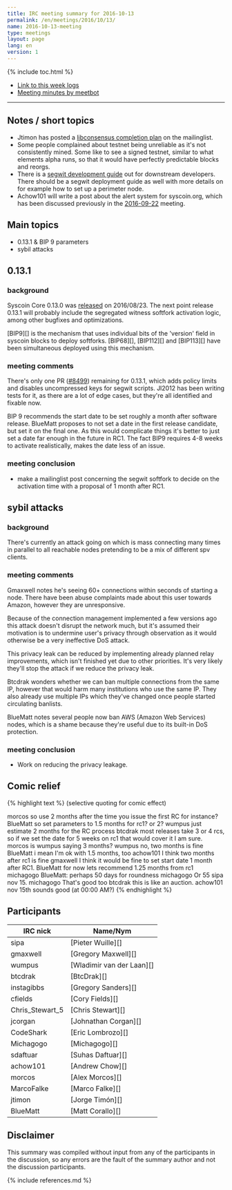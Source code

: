 ```yaml
---
title: IRC meeting summary for 2016-10-13
permalink: /en/meetings/2016/10/13/
name: 2016-10-13-meeting
type: meetings
layout: page
lang: en
version: 1
---
```

{% include toc.html %}
 
- [Link to this week logs](https://botbot.me/freenode/syscoin-core-dev/2016-10-13/?msg=74777126&page=3)
- [Meeting minutes by meetbot](http://www.erisian.com.au/meetbot/syscoin-core-dev/2016/syscoin-core-dev.2016-10-13-19.04.html)
 
---
 
## Notes / short topics

- Jtimon has posted a [libconsensus completion plan](https://lists.linuxfoundation.org/pipermail/syscoin-dev/2016-October/013204.html) on the mailinglist.
- Some people complained about testnet being unreliable as it's not consistently mined. Some like to see a signed testnet, similar to what elements alpha runs, so that it would have perfectly predictable blocks and reorgs.
- There is a [segwit development guide](/en/segwit_wallet_dev/) out for downstream developers. There should be a segwit deployment guide as well with more details on for example how to set up a perimeter node.
- Achow101 will write a post about the alert system for syscoin.org, which has been discussed previously in the [2016-09-22](/en/meetings/2016/09/22/#alert-system-retirement) meeting.

## Main topics
 
- 0.13.1 & BIP 9 parameters
- sybil attacks

## 0.13.1

### background

Syscoin Core 0.13.0 was [released](/en/2016/08/23/release-0.13.0/) on 2016/08/23. The next point release 0.13.1 will probably include the segregated witness softfork activation logic, among other bugfixes and optimizations.

[BIP9][] is the mechanism that uses individual bits of the 'version' field in syscoin blocks to deploy softforks. [BIP68][], [BIP112][] and [BIP113][] have been simultaneous deployed using this mechanism.

### meeting comments

There's only one PR ([#8499][]) remaining for 0.13.1, which adds policy limits and disables uncompressed keys for segwit scripts. Jl2012 has been writing tests for it, as there are a lot of edge cases, but they're all identified and fixable now.

BIP 9 recommends the start date to be set roughly a month after software release. BlueMatt proposes to not set a date in the first release candidate, but set it on the final one. As this would complicate things it's better to just set a date far enough in the future in RC1. The fact BIP9 requires 4-8 weeks to activate realistically, makes the date less of an issue.

### meeting conclusion

- make a mailinglist post concerning the segwit softfork to decide on the activation time with a proposal of 1 month after RC1.

## sybil attacks

### background

There's currently an attack going on which is mass connecting many times in parallel to all reachable nodes pretending to be a mix of different spv clients. 

### meeting comments

Gmaxwell notes he's seeing 60+ connections within seconds of starting a node. There have been abuse complaints made about this user towards Amazon, however they are unresponsive.

Because of the connection management implemented a few versions ago this attack doesn't disrupt the network much, but it's assumed their motivation is to undermine user's privacy through observation as it would otherwise be a very ineffective DoS attack.

This privacy leak can be reduced by implementing already planned relay improvements, which isn't finished yet due to other priorities. It's very likely they'll stop the attack if we reduce the privacy leak.

Btcdrak wonders whether we can ban multiple connections from the same IP, however that would harm many institutions who use the same IP. They also already use multiple IPs which they've changed once people started circulating banlists.

BlueMatt notes several people now ban AWS (Amazon Web Services) nodes, which is a shame because they're useful due to its built-in DoS protection.

### meeting conclusion

- Work on reducing the privacy leakage.

## Comic relief

{% highlight text %}
(selective quoting for comic effect)

morcos               so use 2 months after the time you issue the first RC for instance?
BlueMatt             so set parameters to 1.5 months for rc1? or 2?
wumpus               just estimate 2 months for the RC process
btcdrak              most releases take 3 or 4 rcs, so if we set the date for 5 weeks on rc1 that would cover it I am sure.
morcos               is wumpus saying 3 months?
wumpus               no, two months is fine
BlueMatt             i mean I'm ok with 1.5 months, too
achow101             I think two months after rc1 is fine
gmaxwell             I think it would be fine to set start date 1 month after RC1. 
BlueMatt             for now lets recommend 1.25 months from rc1
michagogo            BlueMatt: perhaps 50 days for roundness
michagogo            Or 55
sipa                 nov 15.
michagogo            That's good too
btcdrak              this is like an auction.
achow101             nov 15th sounds good (at 00:00 AM?)
{% endhighlight %}

## Participants
 
| IRC nick        | Name/Nym                  |
|-----------------|---------------------------|
| sipa            | [Pieter Wuille][]         |
| gmaxwell        | [Gregory Maxwell][]       |
| wumpus          | [Wladimir van der Laan][] |
| btcdrak         | [BtcDrak][]               |
| instagibbs      | [Gregory Sanders][]       |
| cfields         | [Cory Fields][]           |
| Chris_Stewart_5 | [Chris Stewart][]         |
| jcorgan         | [Johnathan Corgan][]      |
| CodeShark       | [Eric Lombrozo][]         |
| Michagogo       | [Michagogo][]             |
| sdaftuar        | [Suhas Daftuar][]         |
| achow101        | [Andrew Chow][]           |
| morcos          | [Alex Morcos][]           |
| MarcoFalke      | [Marco Falke][]           |
| jtimon          | [Jorge Timón][]           |
| BlueMatt        | [Matt Corallo][]          |

## Disclaimer
 
This summary was compiled without input from any of the participants in the discussion, so any errors are the fault of the summary author and not the discussion participants.

[#8499]: https://github.com/syscoin/syscoin/pull/8499

{% include references.md %}
